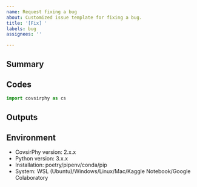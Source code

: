 ```yaml
---
name: Request fixing a bug
about: Customized issue template for fixing a bug.
title: '[Fix] '
labels: bug
assignees: ''

---
```


## Summary

## Codes

```Python
import covsirphy as cs

```

## Outputs
<!--dataframe, figures, stdout.-->

## Environment

- CovsirPhy version: 2.x.x
- Python version: 3.x.x
- Installation: poetry/pipenv/conda/pip
- System: WSL (Ubuntu)/Windows/Linux/Mac/Kaggle Notebook/Google Colaboratory
